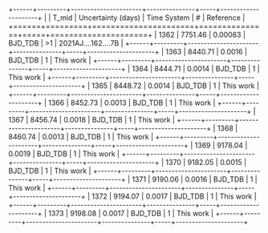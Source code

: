 +------+---------+----------------------+---------------+-----+---------------------+
|      |   T_mid |   Uncertainty (days) | Time System   | #   | Reference           |
+======+=========+======================+===============+=====+=====================+
| 1362 | 7751.46 |              0.00063 | BJD_TDB       | >1  | 2021AJ....162....7B |
+------+---------+----------------------+---------------+-----+---------------------+
| 1363 | 8440.71 |              0.0016  | BJD_TDB       | 1   | This work           |
+------+---------+----------------------+---------------+-----+---------------------+
| 1364 | 8444.71 |              0.0014  | BJD_TDB       | 1   | This work           |
+------+---------+----------------------+---------------+-----+---------------------+
| 1365 | 8448.72 |              0.0014  | BJD_TDB       | 1   | This work           |
+------+---------+----------------------+---------------+-----+---------------------+
| 1366 | 8452.73 |              0.0013  | BJD_TDB       | 1   | This work           |
+------+---------+----------------------+---------------+-----+---------------------+
| 1367 | 8456.74 |              0.0018  | BJD_TDB       | 1   | This work           |
+------+---------+----------------------+---------------+-----+---------------------+
| 1368 | 8460.74 |              0.0013  | BJD_TDB       | 1   | This work           |
+------+---------+----------------------+---------------+-----+---------------------+
| 1369 | 9178.04 |              0.0019  | BJD_TDB       | 1   | This work           |
+------+---------+----------------------+---------------+-----+---------------------+
| 1370 | 9182.05 |              0.0015  | BJD_TDB       | 1   | This work           |
+------+---------+----------------------+---------------+-----+---------------------+
| 1371 | 9190.06 |              0.0016  | BJD_TDB       | 1   | This work           |
+------+---------+----------------------+---------------+-----+---------------------+
| 1372 | 9194.07 |              0.0017  | BJD_TDB       | 1   | This work           |
+------+---------+----------------------+---------------+-----+---------------------+
| 1373 | 9198.08 |              0.0017  | BJD_TDB       | 1   | This work           |
+------+---------+----------------------+---------------+-----+---------------------+